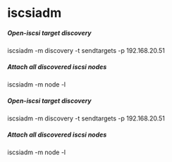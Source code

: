 # iscsiadm

##### Open-iscsi target discovery

   iscsiadm  -m discovery -t sendtargets -p 192.168.20.51

##### Attach all discovered iscsi nodes

   iscsiadm  -m node -l

##### Open-iscsi target discovery

   iscsiadm  -m discovery -t sendtargets -p 192.168.20.51

##### Attach all discovered iscsi nodes

   iscsiadm  -m node -l
